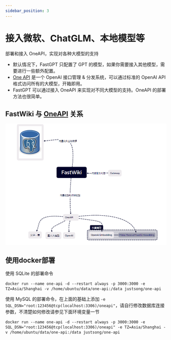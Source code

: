 ```yaml
---
sidebar_position: 3
---
```


# 接入微软、ChatGLM、本地模型等

部署和接入 OneAPI，实现对各种大模型的支持

- 默认情况下，FastGPT 只配置了 GPT 的模型，如果你需要接入其他模型，需要进行一些额外配置。
- [One API](https://github.com/songquanpeng/one-api) 是一个 OpenAI 接口管理 & 分发系统，可以通过标准的 OpenAI API 格式访问所有的大模型，开箱即用。
- FastGPT 可以通过接入 OneAPI 来实现对不同大模型的支持。OneAPI 的部署方法也很简单。

## FastWiki 与 [OneAPI](https://github.com/songquanpeng/one-api) 关系

![img](./img/one-api-fastwiki.jpg)

## 使用docker部署

使用 SQLite 的部署命令

```shell
docker run --name one-api -d --restart always -p 3000:3000 -e TZ=Asia/Shanghai -v /home/ubuntu/data/one-api:/data justsong/one-api
```

使用 MySQL 的部署命令，在上面的基础上添加 `-e SQL_DSN="root:123456@tcp(localhost:3306)/oneapi"`，请自行修改数据库连接参数，不清楚如何修改请参见下面环境变量一节

```shell
docker run --name one-api -d --restart always -p 3000:3000 -e SQL_DSN="root:123456@tcp(localhost:3306)/oneapi" -e TZ=Asia/Shanghai -v /home/ubuntu/data/one-api:/data justsong/one-api
```
